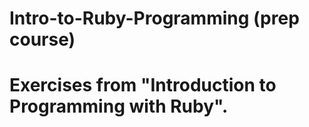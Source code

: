 # Intro-to-Ruby-Programming (prep course)

# Exercises from "Introduction to Programming with Ruby". 



